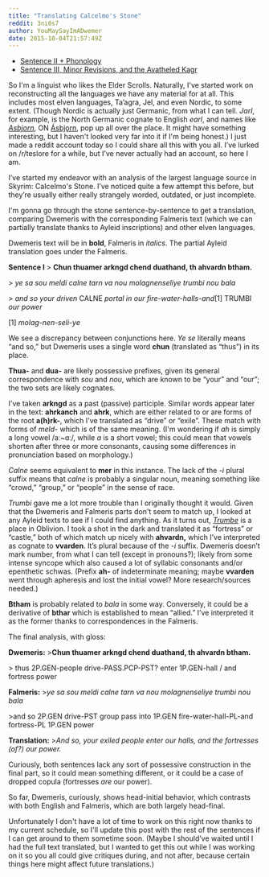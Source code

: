 ```yaml
---
title: "Translating Calcelmo's Stone"
reddit: 3ni0s7
author: YouMaySayImADwemer
date: 2015-10-04T21:57:49Z
---
```


* [Sentence II + Phonology](https://www.reddit.com/r/teslore/comments/3nn6n7/calcelmos_stone_sentence_ii_dwemeris_phonology/)
* [Sentence III, Minor Revisions, and the Avatheled Kagr](https://www.reddit.com/r/teslore/comments/3nss6v/calcelmos_stone_sentence_iii_minor_revisions_and/)

So I'm a linguist who likes the Elder Scrolls. Naturally, I've started work on reconstructing all the languages we have any material for at all. This includes most elven languages, Ta’agra, Jel, and even Nordic, to some extent. (Though Nordic is actually just Germanic, from what I can tell. *Jarl*, for example, is the North Germanic cognate to English *earl*, and names like *[Asbjorn](http://www.uesp.net/wiki/Skyrim:Asbjorn_Fire-Tamer)*, ON [Ásbjǫrn](https://en.wiktionary.org/wiki/%C3%81sbj%C7%ABrn), pop up all over the place. It might have something interesting, but I haven't looked very far into it if I'm being honest.) I just made a reddit account today so I could share all this with you all. I’ve lurked on /r/teslore for a while, but I’ve never actually had an account, so here I am.

I’ve started my endeavor with an analysis of the largest language source in Skyrim: Calcelmo's Stone. I’ve noticed quite a few attempt this before, but they’re usually either really strangely worded, outdated, or just incomplete.

I'm gonna go through the stone sentence-by-sentence to get a translation, comparing Dwemeris with the corresponding Falmeris text (which we can partially translate thanks to Ayleid inscriptions) and other elven languages.

Dwemeris text will be in **bold**, Falmeris in *italics*. The partial Ayleid translation goes under the Falmeris.

**Sentence I**
&gt; **Chun thuamer arkngd chend duathand, th ahvardn btham.**

&gt; *ye sa sou meldi calne tarn va nou molagnenseliye trumbi nou bala*

&gt; *and so your driven* CALNE *portal in our fire-water-halls-and*[1] TRUMBI *our power*

[1] *molag-nen-seli-ye*

We see a discrepancy between conjunctions here. *Ye se* literally means “and so,” but Dwemeris uses a single word **chun** (translated as “thus”) in its place.

**Thua-** and **dua-** are likely possessive prefixes, given its general correspondence with *sou* and *nou*, which are known to be “your” and “our”; the two sets are likely cognates.

I've taken **arkngd** as a past (passive) participle. Similar words appear later in the text: **ahrkanch** and **ahrk**, which are either related to or are forms of the root **a(h)rk-**, which I've translated as “drive” or “exile”. These match with forms of *meld*- which is of the same meaning. (I'm wondering if *ah* is simply a long vowel /aː~ɑː/, while *a* is a short vowel; this could mean that vowels shorten after three or more consonants, causing some differences in pronunciation based on morphology.)

*Calne* seems equivalent to **mer** in this instance. The lack of the *-i* plural suffix means that *calne* is probably a singular noun, meaning something like “crowd,” “group,” or “people” in the sense of race.

*Trumbi* gave me a lot more trouble than I originally thought it would. Given that the Dwemeris and Falmeris parts don't seem to match up, I looked at any Ayleid texts to see if I could find anything. As it turns out, *[Trumbe](http://www.uesp.net/wiki/Oblivion:Trumbe)* is a place in Oblivion. I took a shot in the dark and translated it as “fortress” or “castle,” both of which match up nicely with **ahvardn,** which I’ve interpreted as cognate to **vvarden**. It’s plural because of the *-i* suffix. Dwemeris doesn’t mark number, from what I can tell (except in pronouns?); likely from some intense syncope which also caused a lot of syllabic consonants and/or epenthetic schwas. (Prefix **ah-** of indeterminate meaning; maybe **vvarden** went through apheresis and lost the initial vowel? More research/sources needed.)

**Btham** is probably related to *bala* in some way. Conversely, it could be a derivative of **bthar** which is established to mean “allied.” I’ve interpreted it as the former thanks to correspondences in the Falmeris.

The final analysis, with gloss:

**Dwemeris:**
&gt;**Chun thuamer arkngd chend duathand, th ahvardn btham.**

&gt; thus 2P.GEN-people drive-PASS.PCP-PST? enter 1P.GEN-hall / and fortress power

**Falmeris:**
&gt;*ye sa sou meldi calne tarn va nou molagnenseliye trumbi nou bala*

&gt;and so 2P.GEN drive-PST group pass into 1P.GEN fire-water-hall-PL-and fortress-PL 1P.GEN power

**Translation:**
&gt;*And so, your exiled people enter our halls, and the fortresses (of?) our power.*

Curiously, both sentences lack any sort of possessive construction in the final part, so it could mean something different, or it could be a case of dropped copula (fortresses *are* our power).

So far, Dwemeris, curiously, shows head-initial behavior, which contrasts with both English and Falmeris, which are both largely head-final.

Unfortunately I don't have a lot of time to work on this right now thanks to my current schedule, so I'll update this post with the rest of the sentences if I can get around to them sometime soon. (Maybe I should’ve waited until I had the full text translated, but I wanted to get this out while I was working on it so you all could give critiques during, and not after, because certain things here might affect future translations.)
